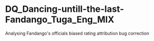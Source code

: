 # DQ_Dancing-untill-the-last-Fandango_Tuga_Eng_MIX
Analysing Fandango's officials biased rating attribution bug correction
